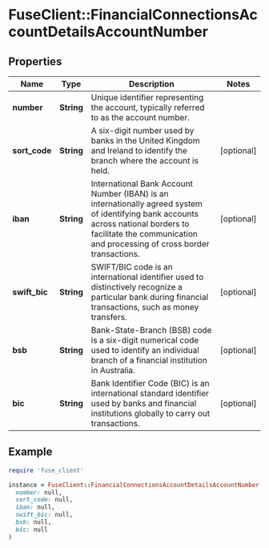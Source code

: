 # FuseClient::FinancialConnectionsAccountDetailsAccountNumber

## Properties

| Name | Type | Description | Notes |
| ---- | ---- | ----------- | ----- |
| **number** | **String** | Unique identifier representing the account, typically referred to as the account number. |  |
| **sort_code** | **String** | A six-digit number used by banks in the United Kingdom and Ireland to identify the branch where the account is held. | [optional] |
| **iban** | **String** | International Bank Account Number (IBAN) is an internationally agreed system of identifying bank accounts across national borders to facilitate the communication and processing of cross border transactions. | [optional] |
| **swift_bic** | **String** | SWIFT/BIC code is an international identifier used to distinctively recognize a particular bank during financial transactions, such as money transfers. | [optional] |
| **bsb** | **String** | Bank-State-Branch (BSB) code is a six-digit numerical code used to identify an individual branch of a financial institution in Australia. | [optional] |
| **bic** | **String** | Bank Identifier Code (BIC) is an international standard identifier used by banks and financial institutions globally to carry out transactions. | [optional] |

## Example

```ruby
require 'fuse_client'

instance = FuseClient::FinancialConnectionsAccountDetailsAccountNumber.new(
  number: null,
  sort_code: null,
  iban: null,
  swift_bic: null,
  bsb: null,
  bic: null
)
```

